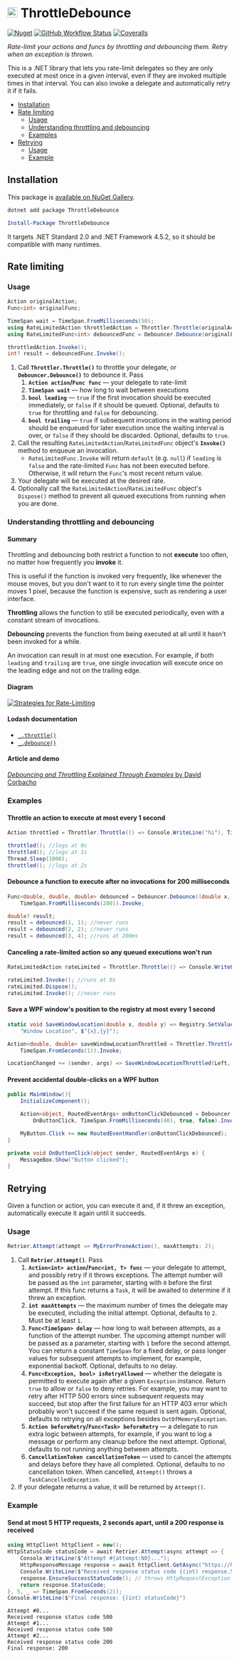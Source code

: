 <img src="https://raw.githubusercontent.com/Aldaviva/ThrottleDebounce/master/ThrottleDebounce/icon.jpg" height="23" alt="ThrottleDebounce icon" /> ThrottleDebounce
===

[![Nuget](https://img.shields.io/nuget/v/ThrottleDebounce?logo=nuget)](https://www.nuget.org/packages/ThrottleDebounce/) [![GitHub Workflow Status](https://img.shields.io/github/workflow/status/Aldaviva/ThrottleDebounce/.NET?logo=github)](https://github.com/Aldaviva/ThrottleDebounce/actions/workflows/dotnetpackage.yml) [![Coveralls](https://img.shields.io/coveralls/github/Aldaviva/ThrottleDebounce?logo=coveralls)](https://coveralls.io/github/Aldaviva/ThrottleDebounce?branch=master)

*Rate-limit your actions and funcs by throttling and debouncing them. Retry when an exception is thrown.*

This is a .NET library that lets you rate-limit delegates so they are only executed at most once in a given interval, even if they are invoked multiple times in that interval. You can also invoke a delegate and automatically retry it if it fails.

<!-- MarkdownTOC autolink="true" bracket="round" autoanchor="true" levels="1,2,3" -->

- [Installation](#installation)
- [Rate limiting](#rate-limiting)
    - [Usage](#usage)
    - [Understanding throttling and debouncing](#understanding-throttling-and-debouncing)
    - [Examples](#examples)
- [Retrying](#retrying)
    - [Usage](#usage-1)
    - [Example](#example)

<!-- /MarkdownTOC -->

<a id="installation"></a>
## Installation
This package is [available on NuGet Gallery](https://www.nuget.org/packages/ThrottleDebounce/).
```powershell
dotnet add package ThrottleDebounce
```
```powershell
Install-Package ThrottleDebounce
```

It targets .NET Standard 2.0 and .NET Framework 4.5.2, so it should be compatible with many runtimes.

<a id="rate-limiting"></a>
## Rate limiting

<a id="usage"></a>
### Usage

```cs
Action originalAction;
Func<int> originalFunc;

TimeSpan wait = TimeSpan.FromMilliseconds(50);
using RateLimitedAction throttledAction = Throttler.Throttle(originalAction, wait, leading: true, trailing: true);
using RateLimitedFunc<int> debouncedFunc = Debouncer.Debounce(originalFunc, wait, leading: false, trailing: true);

throttledAction.Invoke();
int? result = debouncedFunc.Invoke();
```

1. Call **`Throttler.Throttle()`** to throttle your delegate, or **`Debouncer.Debounce()`** to debounce it. Pass
    1. **`Action action`/`Func func`** — your delegate to rate-limit
    1. **`TimeSpan wait`** — how long to wait between executions
    1. **`bool leading`** — `true` if the first invocation should be executed immediately, or `false` if it should be queued. Optional, defaults to `true` for throttling and `false` for debouncing.
    1. **`bool trailing`** — `true` if subsequent invocations in the waiting period should be enqueued for later execution once the waiting interval is over, or `false` if they should be discarded. Optional, defaults to `true`.
1. Call the resulting `RateLimitedAction`/`RateLimitedFunc` object's **`Invoke()`** method to enqueue an invocation.
    - `RateLimitedFunc.Invoke` will return `default` (e.g. `null`) if `leading` is `false` and the rate-limited `Func` has not been executed before. Otherwise, it will return the `Func`'s most recent return value.
1. Your delegate will be executed at the desired rate.
1. Optionally call the `RateLimitedAction`/`RateLimitedFunc` object's `Dispose()` method to prevent all queued executions from running when you are done.

<a id="understanding-throttling-and-debouncing"></a>
### Understanding throttling and debouncing

#### Summary
Throttling and debouncing both restrict a function to not **execute** too often, no matter how frequently you **invoke** it.

This is useful if the function is invoked very frequently, like whenever the mouse moves, but you don't want to it to run every single time the pointer moves 1 pixel, because the function is expensive, such as rendering a user interface.

**Throttling** allows the function to still be executed periodically, even with a constant stream of invocations.

**Debouncing** prevents the function from being executed at all until it hasn't been invoked for a while.

An invocation can result in at most one execution. For example, if both `leading` and `trailing` are `true`, one single invocation will execute once on the leading edge and not on the trailing edge.

#### Diagram

[![Strategies for Rate-Limiting](https://i.imgur.com/ynlwKtm.png)](https://aldaviva.com/portfolio.html#ratelimiting)

#### Lodash documentation

- [`_.throttle()`](https://lodash.com/docs/#throttle)
- [`_.debounce()`](https://lodash.com/docs/#debounce)

#### Article and demo
[*Debouncing and Throttling Explained Through Examples* by David Corbacho](https://css-tricks.com/debouncing-throttling-explained-examples/)

<a id="examples"></a>
### Examples

#### Throttle an action to execute at most every 1 second
```cs
Action throttled = Throttler.Throttle(() => Console.WriteLine("hi"), TimeSpan.FromSeconds(1)).Invoke;

throttled(); //logs at 0s
throttled(); //logs at 1s
Thread.Sleep(1000);
throttled(); //logs at 2s
```

#### Debounce a function to execute after no invocations for 200 milliseconds
```cs
Func<double, double, double> debounced = Debouncer.Debounce((double x, double y) => Math.Sqrt(x * x + y * y),
    TimeSpan.FromMilliseconds(200)).Invoke;

double? result;
result = debounced(1, 1); //never runs
result = debounced(2, 2); //never runs
result = debounced(3, 4); //runs at 200ms
```

#### Canceling a rate-limited action so any queued executions won't run
```cs
RateLimitedAction rateLimited = Throttler.Throttle(() => Console.WriteLine("hello"), TimeSpan.FromSeconds(1));

rateLimited.Invoke(); //runs at 0s
rateLimited.Dispose();
rateLimited.Invoke(); //never runs
```

#### Save a WPF window's position to the registry at most every 1 second
```cs
static void SaveWindowLocation(double x, double y) => Registry.SetValue(@"HKEY_CURRENT_USER\Software\My Program", 
    "Window Location", $"{x},{y}");

Action<double, double> saveWindowLocationThrottled = Throttler.Throttle<double, double>(saveWindowLocation, 
    TimeSpan.FromSeconds(1)).Invoke;

LocationChanged += (sender, args) => SaveWindowLocationThrottled(Left, Top);
```

#### Prevent accidental double-clicks on a WPF button
```cs
public MainWindow(){
    InitializeComponent();

    Action<object, RoutedEventArgs> onButtonClickDebounced = Debouncer.Debounce<object, RoutedEventArgs>(
        OnButtonClick, TimeSpan.FromMilliseconds(40), true, false).Invoke;

    MyButton.Click += new RoutedEventHandler(onButtonClickDebounced);
}

private void OnButtonClick(object sender, RoutedEventArgs e) {
    MessageBox.Show("Button clicked");
}
```

<a id="retrying"></a>
## Retrying

Given a function or action, you can execute it and, if it threw an exception, automatically execute it again until it succeeds.

<a id="usage-1"></a>
### Usage
```cs
Retrier.Attempt(attempt => MyErrorProneAction(), maxAttempts: 2);
```

1. Call **`Retrier.Attempt()`**. Pass
    1. **`Action<int> action`/`Func<int, T> func`** — your delegate to attempt, and possibly retry if it throws exceptions. The attempt number will be passed as the `int` parameter, starting with `0` before the first attempt. If this func returns a `Task`, it will be awaited to determine if it threw an exception.
    1. **`int maxAttempts`** — the maximum number of times the delegate may be executed, including the initial attempt. Optional, defaults to `2`. Must be at least `1`.
    1. **`Func<TimeSpan> delay`** — how long to wait between attempts, as a function of the attempt number. The upcoming attempt number will be passed as a parameter, starting with `1` before the second attempt. You can return a constant `TimeSpan` for a fixed delay, or pass longer values for subsequent attempts to implement, for example, exponential backoff. Optional, defaults to no delay.
    1. **`Func<Exception, bool> isRetryAllowed`** — whether the delegate is permitted to execute again after a given `Exception` instance. Return `true` to allow or `false` to deny retries. For example, you may want to retry after HTTP 500 errors since subsequent requests may succeed, but stop after the first failure for an HTTP 403 error which probably won't succeed if the same request is sent again. Optional, defaults to retrying on all exceptions besides `OutOfMemoryException`.
    1. **`Action beforeRetry`/`Func<Task> beforeRetry`** — a delegate to run extra logic between attempts, for example, if you want to log a message or perform any cleanup before the next attempt. Optional, defaults to not running anything between attempts.
    1. **`CancellationToken cancellationToken`** — used to cancel the attempts and delays before they have all completed. Optional, defaults to no cancellation token. When cancelled, `Attempt()` throws a `TaskCancelledException`.
1. If your delegate returns a value, it will be returned by `Attempt()`.

<a id="example"></a>
### Example

#### Send at most 5 HTTP requests, 2 seconds apart, until a 200 response is received
```cs
using HttpClient httpClient = new();
HttpStatusCode statusCode = await Retrier.Attempt(async attempt => {
    Console.WriteLine($"Attempt #{attempt:N0}...");
    HttpResponseMessage response = await httpClient.GetAsync("https://httpbin.org/status/200%2C500");
    Console.WriteLine($"Received response status code {(int) response.StatusCode}.");
    response.EnsureSuccessStatusCode(); // throws HttpRequestException for status codes outside the range [200, 300)
    return response.StatusCode;
}, 5, _ => TimeSpan.FromSeconds(2));
Console.WriteLine($"Final response: {(int) statusCode}")
```
```text
Attempt #0...
Received response status code 500
Attempt #1...
Received response status code 500
Attempt #2...
Received response status code 200
Final response: 200
```